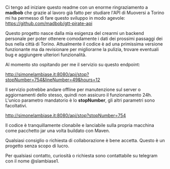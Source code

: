 Ci tengo ad iniziare questo readme con un enorme ringraziamento a **madbob** che grazie al lavoro già fatto per studiare l'API di Muoversi a Torino mi ha permesso di fare questo sviluppo in modo agevole:
https://github.com/madbob/gtt-pirate-api

Questo progetto nasce dalla mia esigenza del crearmi un backend personale per poter ottenere comodamente i dati dei prossimi passaggi dei bus nella città di Torino.
Attualmente il codice è ad una primissima versione funzionante ma da revisionare per migliorarne la pulizia, trovare eventuali bug e aggiungere ulteriori funzionalità.

Al momento sto ospitando per me il servizio su questo endpoint: 

http://simonelambiase.it:8080/api/stop?stopNumber=754&lineNumber=49&hours=12

Il servizio potrebbe andare offline per manutenzione sul server o aggiornamenti dello stesso, quindi non assicuro il funzionamento 24h.
L'unico parametro mandatorio è lo **stopNumber**, gli altri parametri sono facoltativi.

http://simonelambiase.it:8080/api/stop?stopNumber=754

Il codice è tranquillamente clonabile e lanciabile sulla propria macchina come pacchetto jar una volta buildato con Maven.

Qualsiasi consiglio o richiesta di collaborazione è bene accetta.
Questo è un progetto senza scopo di lucro.

Per qualsiasi contatto, curiosità o richiesta sono contattabile su telegram con il nome @slambiase1.

